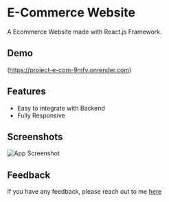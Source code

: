 # E-Commerce Website

A Ecommerce Website made with React.js Framework.


## Demo

(https://project-e-com-9mfy.onrender.com)

## Features

- Easy to integrate with Backend
- Fully Responsive


## Screenshots

![App Screenshot](https://i.ibb.co/fQ293tm/image.png)



## Feedback

If you have any feedback, please reach out to me [here](https://ssahibsingh.github.io/#contact)


